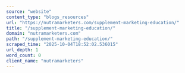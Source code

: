 ```yaml
---
source: "website"
content_type: "blogs_resources"
url: "https://nutramarketers.com/supplement-marketing-education/"
title: "/supplement-marketing-education/"
domain: "nutramarketers.com"
path: "/supplement-marketing-education/"
scraped_time: "2025-10-04T18:52:02.536015"
url_depth: 1
word_count: 0
client_name: "nutramarketers"
---
```


